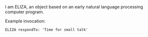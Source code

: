 I am ELIZA, an object based on an early natural language processing computer program.

Example invocation:

	ELIZA respondTo: 'Time for small talk'
